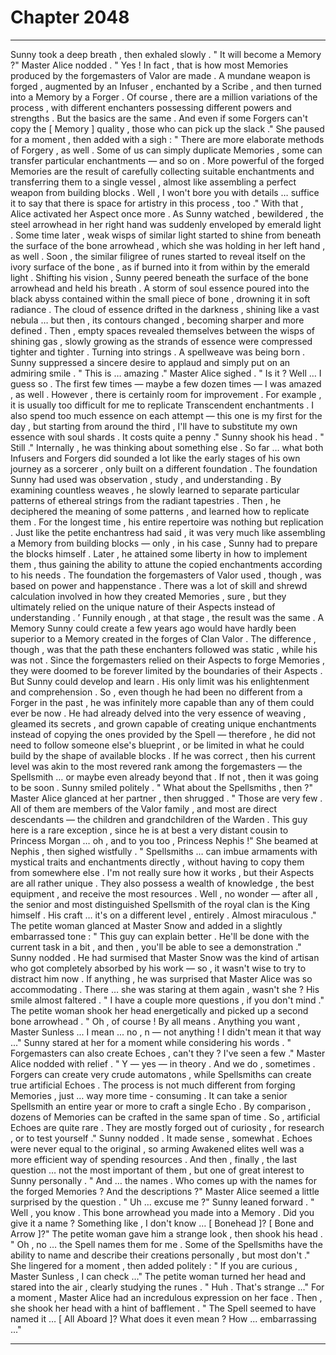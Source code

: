 
# Chapter 2048


---

Sunny took a deep breath , then exhaled slowly .
" It will become a Memory ?"
Master Alice nodded .
" Yes ! In fact , that is how most Memories produced by the forgemasters of Valor are made . A mundane weapon is forged , augmented by an Infuser , enchanted by a Scribe , and then turned into a Memory by a Forger . Of course , there are a million variations of the process , with different enchanters possessing different powers and strengths . But the basics are the same . And even if some Forgers can't copy the [ Memory ] quality , those who can pick up the slack ."
She paused for a moment , then added with a sigh :
" There are more elaborate methods of Forgery , as well . Some of us can simply duplicate Memories , some can transfer particular enchantments — and so on . More powerful of the forged Memories are the result of carefully collecting suitable enchantments and transferring them to a single vessel , almost like assembling a perfect weapon from building blocks . Well , I won't bore you with details … suffice it to say that there is space for artistry in this process , too ."
With that , Alice activated her Aspect once more . As Sunny watched , bewildered , the steel arrowhead in her right hand was suddenly enveloped by emerald light . Some time later , weak wisps of similar light started to shine from beneath the surface of the bone arrowhead , which she was holding in her left hand , as well .
Soon , the similar filigree of runes started to reveal itself on the ivory surface of the bone , as if burned into it from within by the emerald light .
Shifting his vision , Sunny peered beneath the surface of the bone arrowhead and held his breath .
A storm of soul essence poured into the black abyss contained within the small piece of bone , drowning it in soft radiance . The cloud of essence drifted in the darkness , shining like a vast nebula … but then , its contours changed , becoming sharper and more defined .
Then , empty spaces revealed themselves between the wisps of shining gas , slowly growing as the strands of essence were compressed tighter and tighter . Turning into strings .
A spellweave was being born .
Sunny suppressed a sincere desire to applaud and simply put on an admiring smile .
" This is … amazing ."
Master Alice sighed .
" Is it ? Well … I guess so . The first few times — maybe a few dozen times — I was amazed , as well . However , there is certainly room for improvement . For example , it is usually too difficult for me to replicate Transcendent enchantments . I also spend too much essence on each attempt — this one is my first for the day , but starting from around the third , I'll have to substitute my own essence with soul shards . It costs quite a penny ."
Sunny shook his head .
" Still ."
Internally , he was thinking about something else .
So far … what both Infusers and Forgers did sounded a lot like the early stages of his own journey as a sorcerer , only built on a different foundation .
The foundation Sunny had used was observation , study , and understanding . By examining countless weaves , he slowly learned to separate particular patterns of ethereal strings from the radiant tapestries . Then , he deciphered the meaning of some patterns , and learned how to replicate them .
For the longest time , his entire repertoire was nothing but replication . Just like the petite enchantress had said , it was very much like assembling a Memory from building blocks — only , in his case , Sunny had to prepare the blocks himself . Later , he attained some liberty in how to implement them , thus gaining the ability to attune the copied enchantments according to his needs .
The foundation the forgemasters of Valor used , though , was based on power and happenstance . There was a lot of skill and shrewd calculation involved in how they created Memories , sure , but they ultimately relied on the unique nature of their Aspects instead of understanding . ’
Funnily enough , at that stage , the result was the same . A Memory Sunny could create a few years ago would have hardly been superior to a Memory created in the forges of Clan Valor .
The difference , though , was that the path these enchanters followed was static , while his was not . Since the forgemasters relied on their Aspects to forge Memories , they were doomed to be forever limited by the boundaries of their Aspects .
But Sunny could develop and learn . His only limit was his enlightenment and comprehension . So , even though he had been no different from a Forger in the past , he was infinitely more capable than any of them could ever be now .
He had already delved into the very essence of weaving , gleamed its secrets , and grown capable of creating unique enchantments instead of copying the ones provided by the Spell — therefore , he did not need to follow someone else's blueprint , or be limited in what he could build by the shape of available blocks .
If he was correct , then his current level was akin to the most revered rank among the forgemasters — the Spellsmith … or maybe even already beyond that .
If not , then it was going to be soon .
Sunny smiled politely .
" What about the Spellsmiths , then ?"
Master Alice glanced at her partner , then shrugged .
" Those are very few . All of them are members of the Valor family , and most are direct descendants — the children and grandchildren of the Warden . This guy here is a rare exception , since he is at best a very distant cousin to Princess Morgan … oh , and to you too , Princess Nephis !"
She beamed at Nephis , then sighed wistfully .
" Spellsmiths … can imbue armaments with mystical traits and enchantments directly , without having to copy them from somewhere else . I'm not really sure how it works , but their Aspects are all rather unique . They also possess a wealth of knowledge , the best equipment , and receive the most resources . Well , no wonder — after all , the senior and most distinguished Spellsmith of the royal clan is the King himself . His craft … it's on a different level , entirely . Almost miraculous ."
The petite woman glanced at Master Snow and added in a slightly embarrassed tone :
" This guy can explain better . He'll be done with the current task in a bit , and then , you'll be able to see a demonstration ."
Sunny nodded . He had surmised that Master Snow was the kind of artisan who got completely absorbed by his work — so , it wasn't wise to try to distract him now . If anything , he was surprised that Master Alice was so accommodating .
There … she was staring at them again , wasn't she ?
His smile almost faltered .
" I have a couple more questions , if you don't mind ."
The petite woman shook her head energetically and picked up a second bone arrowhead .
" Oh , of course ! By all means . Anything you want , Master Sunless ... I mean ... no , n — not anything ! I didn't mean it that way ..."
Sunny stared at her for a moment while considering his words .
" Forgemasters can also create Echoes , can't they ? I've seen a few ."
Master Alice nodded with relief .
" Y — yes — in theory . And we do , sometimes . Forgers can create very crude automatons , while Spellsmiths can create true artificial Echoes . The process is not much different from forging Memories , just … way more time - consuming . It can take a senior Spellsmith an entire year or more to craft a single Echo . By comparison , dozens of Memories can be crafted in the same span of time . So , artificial Echoes are quite rare . They are mostly forged out of curiosity , for research , or to test yourself ."
Sunny nodded . It made sense , somewhat . Echoes were never equal to the original , so arming Awakened elites well was a more efficient way of spending resources .
And then , finally , the last question … not the most important of them , but one of great interest to Sunny personally .
" And … the names . Who comes up with the names for the forged Memories ? And the descriptions ?"
Master Alice seemed a little surprised by the question .
" Uh … excuse me ?"
Sunny leaned forward .
" Well , you know . This bone arrowhead you made into a Memory . Did you give it a name ? Something like , I don't know … [ Bonehead ]? [ Bone and Arrow ]?"
The petite woman gave him a strange look , then shook his head .
" Oh , no … the Spell names them for me . Some of the Spellsmiths have the ability to name and describe their creations personally , but most don't ."
She lingered for a moment , then added politely :
" If you are curious , Master Sunless , I can check …"
The petite woman turned her head and stared into the air , clearly studying the runes .
" Huh . That's strange …"
For a moment , Master Alice had an incredulous expression on her face . Then , she shook her head with a hint of bafflement .
" The Spell seemed to have named it … [ All Aboard ]? What does it even mean ? How ... embarrassing ..."

---

